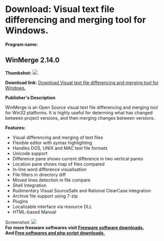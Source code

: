 # Download: Visual text file differencing and merging tool for Windows.

**Program name:**

## WinMerge 2.14.0

  
**Thumbshot:** ![](http://www.freewarefiles.com/screenshot/winmerge_md.jpg)   
  
**Download link:** [Download Visual text file differencing and merging tool for Windows.](http://freesoftwares.boysofts.com/WinMerge_program_13717.html)  
  


**Publisher's Description**  
  


WinMerge is an Open Source visual text file differencing and merging tool for Win32 platforms. It is highly useful for determing what has changed between project versions, and then merging changes between versions. 

**Features:**

  * Visual differencing and merging of text files 
  * Flexible editor with syntax highlighting 
  * Handles DOS, UNIX and MAC text file formats 
  * Unicode support 
  * Difference pane shows current difference in two vertical panes 
  * Location pane shows map of files compared 
  * In-line word difference visualisation 
  * File filters in directory diff 
  * Moved lines detection in file compare 
  * Shell Integration 
  * Rudimentary Visual SourceSafe and Rational ClearCase integration 
  * Archive file support using 7-zip 
  * Plugins 
  * Localizable interface via resource DLL 
  * HTML-based Manual 

  
  
Screenshot: ![](http://www.freewarefiles.com/screenshot/winmerge.jpg)   
**For more freeware softwares visit [Freeware software downloads.](http://freesoftwares.boysofts.com/)**   
**And [Free softwares and php script downloads.](http://www.boysofts.com/)**
